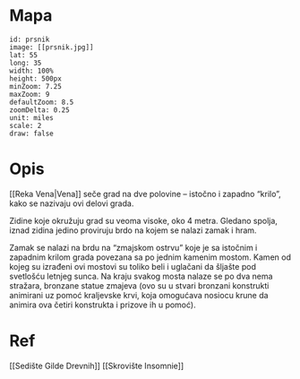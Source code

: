 # Mapa

```leaflet
id: prsnik
image: [[prsnik.jpg]]
lat: 55
long: 35
width: 100%
height: 500px
minZoom: 7.25
maxZoom: 9
defaultZoom: 8.5
zoomDelta: 0.25
unit: miles
scale: 2
draw: false
```

# Opis

[[Reka Vena|Vena]] seče grad na dve polovine – istočno i zapadno “krilo”, kako se nazivaju ovi delovi grada.

Zidine koje okružuju grad su veoma visoke, oko 4 metra. Gledano spolja, iznad zidina jedino proviruju brdo na kojem se nalazi zamak i hram.

Zamak se nalazi na brdu na “zmajskom ostrvu” koje je sa istočnim i zapadnim krilom grada povezana sa po jednim kamenim mostom. Kamen od kojeg su izrađeni ovi mostovi su toliko beli i uglačani da šljašte pod svetlošću letnjeg sunca. Na kraju svakog mosta nalaze se po dva nema stražara, bronzane statue zmajeva (ovo su u stvari bronzani konstrukti animirani uz pomoć kraljevske krvi, koja omogućava nosiocu krune da animira ova četiri konstrukta i prizove ih u pomoć).

# Ref

[[Sedište Gilde Drevnih]]
[[Skrovište Insomnie]]